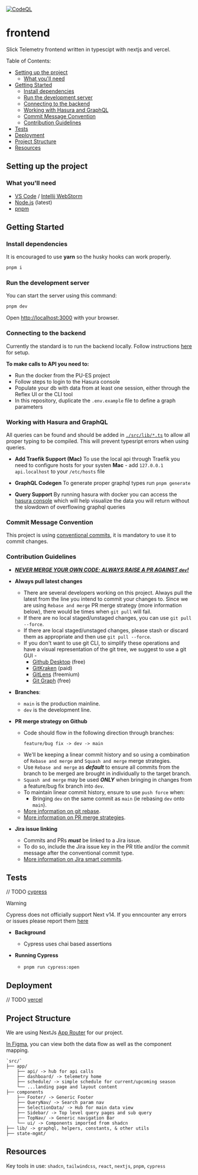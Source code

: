 [![CodeQL](https://github.com/Slick-Telemetry/frontend/actions/workflows/codeql.yml/badge.svg?branch=main)](https://github.com/Slick-Telemetry/frontend/actions/workflows/codeql.yml)

# frontend <!-- omit from toc -->

Slick Telemetry frontend written in typescipt with nextjs and vercel.

Table of Contents:

- [Setting up the project](#setting-up-the-project)
  - [What you'll need](#what-youll-need)
- [Getting Started](#getting-started)
  - [Install dependencies](#install-dependencies)
  - [Run the development server](#run-the-development-server)
  - [Connecting to the backend](#connecting-to-the-backend)
  - [Working with Hasura and GraphQL](#working-with-hasura-and-graphql)
  - [Commit Message Convention](#commit-message-convention)
  - [Contribution Guidelines](#contribution-guidelines)
- [Tests](#tests)
- [Deployment](#deployment)
- [Project Structure](#project-structure)
- [Resources](#resources)

## Setting up the project

### What you'll need

- [VS Code](https://code.visualstudio.com/) / [Intellij WebStorm](https://www.jetbrains.com/webstorm/)
- [Node.js](https://nodejs.org/en) (latest)
- [pnpm](https://pnpm.io/)

## Getting Started

### Install dependencies

It is encouraged to use **yarn** so the husky hooks can work properly.

```bash
pnpm i
```

### Run the development server

You can start the server using this command:

```bash
pnpm dev
```

Open [http://localhost:3000](http://localhost:3000) with your browser.

### Connecting to the backend

Currently the standard is to run the backend locally. Follow instructions [here](https://github.com/Slick-Telemetry/pu-es/blob/main/README.md) for setup.

**To make calls to API you need to:**

- Run the docker from the PU-ES project
- Follow steps to login to the Hasura console
- Populate your db with data from at least one session, either through the Reflex UI or the CLI tool
- In this repository, duplicate the `.env.example` file to define a graph parameters

### Working with Hasura and GraphQL

All queries can be found and should be added in [`./src/lib/*.ts`](./src/lib) to allow all proper typing to be compiled.
This will prevent typesript errors when using queries.

- **Add Traefik Support (Mac)**
  To use the local api through Traefik you need to configure hosts for your systen
  **Mac** - add `127.0.0.1 api.localhost` to your `/etc/hosts` file

- **GraphQL Codegen**
  To generate proper graphql types run `pnpm generate`

- **Query Support**
  By running hasura with docker you can access the [hasura console](http://localhost:8080/console) which will help visualize the data you will return without the slowdown of overflowing graphql queries

### Commit Message Convention

This project is using [conventional commits](https://www.conventionalcommits.org/en/v1.0.0/), it is mandatory to use it to commit changes.

### Contribution Guidelines

- <u> _**NEVER MERGE YOUR OWN CODE; ALWAYS RAISE A PR AGAINST `dev`!**_ </u>

- **Always pull latest changes**

  - There are several developers working on this project. Always pull the latest from the line you intend to commit your changes to. Since we are using `Rebase and merge` PR merge strategy (more information below), there would be times when `git pull` will fail.
  - If there are no local staged/unstaged changes, you can use `git pull --force`.
  - If there are local staged/unstaged changes, please stash or discard them as appropriate and then use `git pull --force`.
  - If you don't want to use git CLI, to simplify these operations and have a visual representation of the git tree, we suggest to use a git GUI -
    - [Github Desktop](https://desktop.github.com/) (free)
    - [GitKraken](https://www.gitkraken.com/) (paid)
    - [GitLens](https://marketplace.visualstudio.com/items?itemName=eamodio.gitlens) (freemium)
    - [Git Graph](https://marketplace.visualstudio.com/items?itemName=mhutchie.git-graph) (free)

- **Branches**:

  - `main` is the production mainline.
  - `dev` is the development line.

- **PR merge strategy on Github**
  - Code should flow in the following direction through branches:
    ```
    feature/bug fix -> dev -> main
    ```
  - We'll be keeping a linear commit history and so using a combination of `Rebase and merge` and `Squash and merge` merge strategies.
  - Use `Rebase and merge` as **_default_** to ensure all commits from the branch to be merged are brought in individually to the target branch.
  - `Squash and merge` may be used **_ONLY_** when bringing in changes from a feature/bug fix branch into `dev`.
  - To maintain linear commit history, ensure to use `push force` when:
    - Bringing `dev` on the same commit as `main` (ie rebasing `dev` onto `main`).
  - [More information on git rebase](https://www.atlassian.com/git/tutorials/rewriting-history/git-rebase).
  - [More information on PR merge strategies](https://docs.github.com/en/repositories/configuring-branches-and-merges-in-your-repository/configuring-pull-request-merges/about-merge-methods-on-github).
- **Jira issue linking**
  - Commits and PRs **_must_** be linked to a Jira issue.
  - To do so, include the Jira issue key in the PR title and/or the commit message after the conventional commit type.
  - [More information on Jira smart commits](https://support.atlassian.com/jira-software-cloud/docs/process-issues-with-smart-commits/).

## Tests

// TODO [cypress](https://www.cypress.io/)

> [!WARNING]
> Cypress does not officially support Next v14. If you enncounter any errors or issues please report them [here](https://github.com/Slick-Telemetry/frontend/issues)

- **Background**

  - Cypress uses chai based assertions

- **Running Cypress**

  - `pnpm run cypress:open`

## Deployment

// TODO [vercel](https://vercel.com/)

## Project Structure

We are using NextJs [App Router](https://nextjs.org/docs/app) for our project.

[In Figma](https://www.figma.com/file/rIYiXNVUyJ6xDo1dhzrnuE/Data-%26-Telemetry-Flow?type=whiteboard&t=3mTQQn5vi5qZrZw3-1), you can view both the data flow as well as the component mapping.

```
`src/`
├── app/
    ├── api/ -> hub for api calls
    ├── dashboard/ -> telemetry home
    ├── schedule/ -> simple schedule for current/upcoming season
    └── ...landing page and layout content
├── components
    ├── Footer/ -> Generic Footer
    ├── QueryNav/ -> Search param nav
    ├── SelectionData/ -> Hub for main data view
    ├── Sidebar/ -> Top level query pages and sub query
    ├── TopNav/ -> Generic navigation Bar
    └── ui/ -> Components imported from shadcn
├── lib/ -> graphql, helpers, constants, & other utils
├── state-mgmt/
```

## Resources

Key tools in use: `shadcn`, `tailwindcss`, `react`, `nextjs`, `pnpm`, `cypress`
